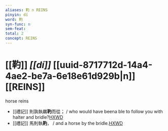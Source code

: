 ```yaml
---
aliases: 靮 n REINS
pinyin: dí
word: 靮
syn-func: n
sem-feat: 
total: 2
concept: REINS 
---
```

# [[靮]] *[[dí]]*  [[uuid-8717712d-14a4-4ae2-be7a-6e18e61d929b|n]] [[REINS]]
horse reins
 - [[禮記]] 則孰執羈**靮**而從； / who would have beena ble to follow you with halter and bridle?[HXWD](https://hxwd.org/textview.html?location=KR1d0052_tls_004-36a.8)
 - [[禮記]] 馬則執**靮**， / and a horse by the bridle.[HXWD](https://hxwd.org/textview.html?location=KR1d0052_tls_017-20a.33)